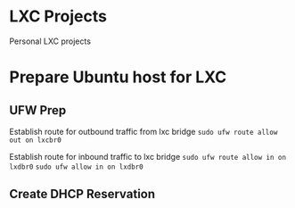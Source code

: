 # LXC Projects
Personal LXC projects

# Prepare Ubuntu host for LXC

## UFW Prep
Establish route for outbound traffic from lxc bridge
`sudo ufw route allow out on lxcbr0`

Establish route for inbound traffic to lxc bridge
`sudo ufw route allow in on lxdbr0`
`sudo ufw allow in on lxdbr0`

## Create DHCP Reservation



